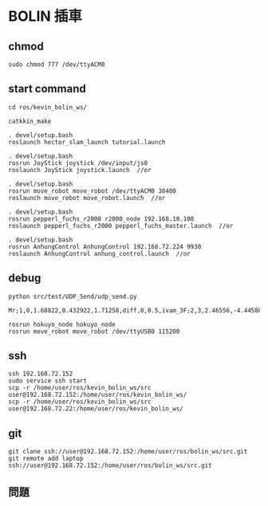 # BOLIN 插車

## chmod

    sudo chmod 777 /dev/ttyACM0

## start command
    cd ros/kevin_bolin_ws/

    catkkin_make

    . devel/setup.bash
    roslaunch hector_slam_launch tutorial.launch

    . devel/setup.bash
    rosrun JoyStick joystick /dev/input/js0
    roslaunch JoyStick joystick.launch  //or

    . devel/setup.bash
    rosrun move_robot move_robot /dev/ttyACM0 38400
    roslaunch move_robot move_robot.launch  //or

    . devel/setup.bash
    rosrun pepperl_fuchs_r2000 r2000_node 192.168.10.100
    roslaunch pepperl_fuchs_r2000 pepperl_fuchs_master.launch  //or

    . devel/setup.bash
    rosrun AnhungControl AnhungControl 192.168.72.224 9930
    roslaunch AnhungControl anhung_control.launch  //or

## debug
    python src/test/UDP_Send/udp_send.py
    
    Mr;1,0,1.68822,0.432922,1.71258,diff,0,0.5,ivam_3F;2,3,2.46556,-4.44588,1.66535,diff,0,0.5,ivam_3F,2;E

    rosrun hokuyo_node hokuyo_node
    rosrun move_robot move_robot /dev/ttyUSB0 115200

## ssh
    ssh 192.168.72.152
    sudo service ssh start
    scp -r /home/user/ros/kevin_bolin_ws/src user@192.168.72.152:/home/user/ros/kevin_bolin_ws/
    scp -r /home/user/ros/kevin_bolin_ws/src user@192.168.72.22:/home/user/ros/kevin_bolin_ws/

## git
    git clone ssh://user@192.168.72.152:/home/user/ros/bolin_ws/src.git
    git remote add laptop ssh://user@192.168.72.152:/home/user/ros/bolin_ws/src.git

## 問題
